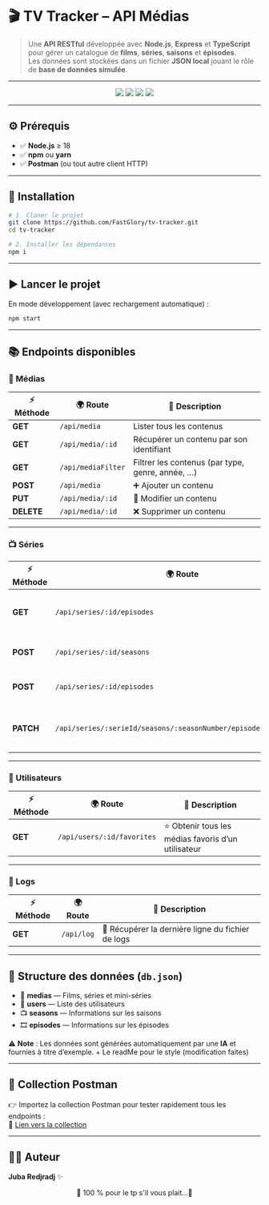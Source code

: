 # 🎬 TV Tracker – API Médias

> Une **API RESTful** développée avec **Node.js**, **Express** et **TypeScript** pour gérer un catalogue de **films**, **séries**, **saisons** et **épisodes**.  
> Les données sont stockées dans un fichier **JSON local** jouant le rôle de **base de données simulée**.

---

<p align="center">
  <img src="https://img.shields.io/badge/Node.js-18+-green?style=for-the-badge&logo=node.js" />
  <img src="https://img.shields.io/badge/Express.js-Framework-blue?style=for-the-badge&logo=express" />
  <img src="https://img.shields.io/badge/TypeScript-💙-blue?style=for-the-badge&logo=typescript" />
  <img src="https://img.shields.io/badge/Postman-API-orange?style=for-the-badge&logo=postman" />
</p>

---

## ⚙️ Prérequis

- ✅ **Node.js** ≥ 18  
- ✅ **npm** ou **yarn**  
- ✅ **Postman** (ou tout autre client HTTP)

---

## 🚀 Installation

```bash
# 1. Cloner le projet
git clone https://github.com/FastGlory/tv-tracker.git
cd tv-tracker

# 2. Installer les dépendances
npm i
```

---

## ▶️ Lancer le projet

En mode développement (avec rechargement automatique) :

```bash
npm start
```

---

## 📚 Endpoints disponibles

### 🎥 Médias
| ⚡ Méthode | 🌍 Route            | 📝 Description                                    |
|-----------|--------------------|--------------------------------------------------|
| **GET**   | `/api/media`       | Lister tous les contenus                         |
| **GET**   | `/api/media/:id`   | Récupérer un contenu par son identifiant         |
| **GET**   | `/api/mediaFilter` | Filtrer les contenus (par type, genre, année, …) |
| **POST**  | `/api/media`       | ➕ Ajouter un contenu                             |
| **PUT**   | `/api/media/:id`   | 🔄 Modifier un contenu                            |
| **DELETE**| `/api/media/:id`   | ❌ Supprimer un contenu                           |

---

### 📺 Séries
| ⚡ Méthode | 🌍 Route                                                        | 📝 Description                                   |
|-----------|----------------------------------------------------------------|-------------------------------------------------|
| **GET**   | `/api/series/:id/episodes`                                     | 🎬 Lister tous les épisodes d’une série         |
| **POST**  | `/api/series/:id/seasons`                                      | ➕ Ajouter une saison à une série               |
| **POST**  | `/api/series/:id/episodes`                                     | 🎞️ Ajouter un épisode à une série              |
| **PATCH** | `/api/series/:serieId/seasons/:seasonNumber/episodes/:episodeId` | 🛠️ Mettre à jour les infos d’un épisode        |

---

### 👤 Utilisateurs
| ⚡ Méthode | 🌍 Route                      | 📝 Description                                   |
|-----------|------------------------------|------------------------------------------------|
| **GET**   | `/api/users/:id/favorites`   | ⭐ Obtenir tous les médias favoris d’un utilisateur |

---

### 📝 Logs
| ⚡ Méthode | 🌍 Route | 📝 Description |
|-----------|----------|----------------|
| **GET**   | `/api/log` | 📜 Récupérer la dernière ligne du fichier de logs |

---

## 💾 Structure des données (`db.json`)

- 🎥 **medias** — Films, séries et mini-séries  
- 👤 **users** — Liste des utilisateurs  
- 📺 **seasons** — Informations sur les saisons  
- 🎞️ **episodes** — Informations sur les épisodes  

⚠️ **Note** : Les données sont générées automatiquement par une **IA** et fournies à titre d’exemple. + Le readMe pour le style (modification faites) 

---

## 📁 Collection Postman

👉 Importez la collection Postman pour tester rapidement tous les endpoints :  
🔗 [Lien vers la collection](https://documenter.getpostman.com/view/48233777/2sB3QDwDRA)

---

## 👨‍💻 Auteur

**Juba Redjradj** ✨  


<p align="center">
  🙏 100 % pour le tp s'il vous plait...🙏
</p>

